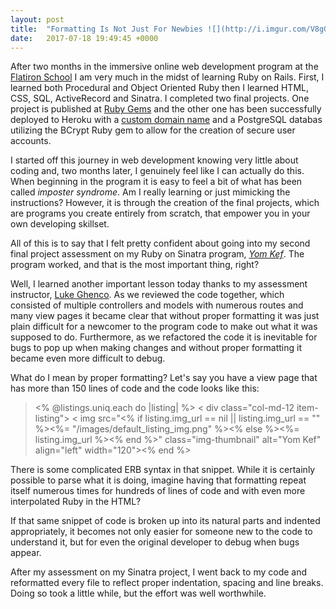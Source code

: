 ```yaml
---
layout: post
title:  "Formatting Is Not Just For Newbies ![](http://i.imgur.com/V8gGUWv.png)"
date:   2017-07-18 19:49:45 +0000
---
```



After two months in the immersive online web development program at the [Flatiron School](https://flatironschool.com/) I am very much in the midst of learning Ruby on Rails. First, I learned both Procedural and Object Oriented Ruby then I learned HTML, CSS, SQL, ActiveRecord and Sinatra. I completed two final projects. One project is published at [Ruby Gems](https://rubygems.org/gems/rzman) and the other one has been successfully deployed to Heroku with a [custom domain name](http://www.yomkef.fun/) and a PostgreSQL databas utilizing the BCrypt Ruby gem to allow for the creation of secure user accounts. 

I started off this journey in web development knowing very little about coding and, two months later, I genuinely feel like I can actually do this. When beginning in the program it is easy to feel a bit of what has been called *imposter syndrome*. Am I really learning or just mimicking the instructions? However, it is through the creation of the final projects, which are programs you create entirely from scratch, that empower you in your own developing skillset. 

All of this is to say that I felt pretty confident about going into my second final project assessment on my Ruby on Sinatra program, *[Yom Kef](https://github.com/benhayehudi/yomkef-flatiron)*. The program worked, and that is the most important thing, right?

Well, I learned another important lesson today thanks to my assessment instructor, [Luke Ghenco](https://github.com/Lukeghenco). As we reviewed the code together, which consisted of multiple controllers and models with numerous routes and many view pages it became clear that without proper formatting it was just plain difficult for a newcomer to the program code to make out what it was supposed to do. Furthermore, as we refactored the code it is inevitable for bugs to pop up when making changes and without proper formatting it became even more difficult to debug.

What do I mean by proper formatting? Let's say you have a view page that has more than 150 lines of code and the code looks like this:

> <% @listings.uniq.each do |listing| %>
> < div class="col-md-12 item-listing">
> < img src="<% if listing.img_url == nil || listing.img_url == "" %><%= "/images/default_listing_img.png" %><% else %><%= listing.img_url %><% end %>" class="img-thumbnail" alt="Yom Kef" align="left" width="120"><% end %>

There is some complicated ERB syntax in that snippet. While it is certainly possible to parse what it is doing, imagine having that formatting repeat itself numerous times for hundreds of lines of code and with even more interpolated Ruby in the HTML?

If that same snippet of code is broken up into its natural parts and indented appropriately, it becomes not only easier for someone new to the code to understand it, but for even the original developer to debug when bugs appear. 

After my assessment on my Sinatra project, I went back to my code and reformatted every file to reflect proper indentation, spacing and line breaks. Doing so took a little while, but the effort was well worthwhile.
